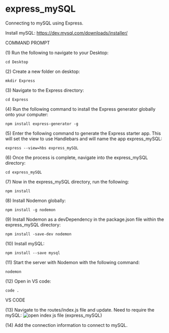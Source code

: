 # express_mySQL
Connecting to mySQL using Express. 

Install mySQL: https://dev.mysql.com/downloads/installer/ 

COMMAND PROMPT

(1) Run the following to navigate to your Desktop: 

    cd Desktop

(2) Create a new folder on desktop: 

    mkdir Express

(3) Navigate to the Express directory: 

    cd Express

(4) Run the following command to install the Express generator globally onto your computer: 

    npm install express-generator -g

(5) Enter the following command to generate the Express starter app. This will set the view to use Handlebars and will name the app express_mySQL: 

    express --view=hbs express_mySQL

(6) Once the process is complete, navigate into the express_mySQL directory: 

    cd express_mySQL 

(7) Now in the express_mySQL directory, run the following: 

    npm install

(8) Install Nodemon globally: 

    npm install -g nodemon
    
(9) Install Nodemon as a devDependency in the package.json file within the express_mySQL directory:

    npm install -save-dev nodemon
    
(10) Install mySQL:

    npm install --save mysql

(11) Start the server with Nodemon with the following command: 

    nodemon

(12) Open in VS code:

    code . 


VS CODE

(13) Navigate to the routes/index.js file and update. Need to require the mySQL: ![open index js file (express_mySQL)](https://user-images.githubusercontent.com/35668707/67824032-7361ea00-fa82-11e9-9598-86352a4e7743.JPG)



(14) Add the connection information to connect to mySQL. 
